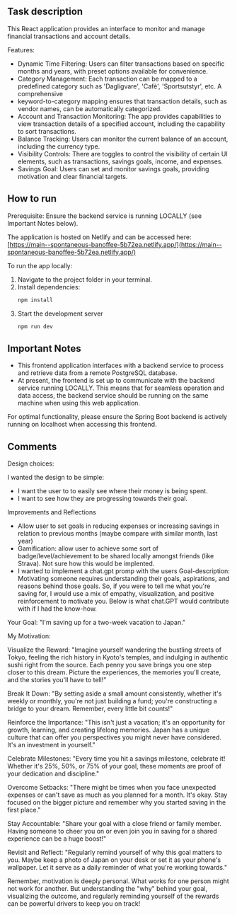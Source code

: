 ## Task description

This React application provides an interface to monitor and manage financial transactions and account details.

Features:

- Dynamic Time Filtering: Users can filter transactions based on specific months and years, with preset options available for convenience.
- Category Management: Each transaction can be mapped to a predefined category such as 'Dagligvare', 'Cafè', 'Sportsutstyr', etc. A comprehensive
- keyword-to-category mapping ensures that transaction details, such as vendor names, can be automatically categorized.
- Account and Transaction Monitoring: The app provides capabilities to view transaction details of a specified account, including the capability to sort transactions.
- Balance Tracking: Users can monitor the current balance of an account, including the currency type.
- Visibility Controls: There are toggles to control the visibility of certain UI elements, such as transactions, savings goals, income, and expenses.
- Savings Goal: Users can set and monitor savings goals, providing motivation and clear financial targets.

## How to run

Prerequisite: Ensure the backend service is running LOCALLY (see Important Notes below).

The application is hosted on Netlify and can be accessed here: [https://main--spontaneous-banoffee-5b72ea.netlify.app/](https://main--spontaneous-banoffee-5b72ea.netlify.app/)

To run the app locally:

1. Navigate to the project folder in your terminal.
2. Install dependencies:
   ```bash
   npm install
   ```
3. Start the development server
   ```bash
   npm run dev
   ```

## Important Notes

- This frontend application interfaces with a backend service to process and retrieve data from a remote PostgreSQL database.
- At present, the frontend is set up to communicate with the backend service running LOCALLY. This means that for seamless operation and data access, the backend service should be running on the same machine when using this web application.

For optimal functionality, please ensure the Spring Boot backend is actively running on localhost when accessing this frontend.

## Comments

Design choices:

I wanted the design to be simple:

- I want the user to to easily see where their money is being spent.
- I want to see how they are progressing towards their goal.

Improvements and Reflections

- Allow user to set goals in reducing expenses or increasing savings in relation to previous months (maybe compare with similar month, last year)
- Gamification: allow user to achieve some sort of badge/level/achievement to be shared locally amongst friends (like Strava). Not sure how this would be implented.
- I wanted to implement a chat.gpt promp with the users Goal-description: Motivating someone requires understanding their goals, aspirations, and reasons behind those goals. So, if you were to tell me what you're saving for, I would use a mix of empathy, visualization, and positive reinforcement to motivate you. Below is what chat.GPT would contribute with if I had the know-how.

Your Goal: "I'm saving up for a two-week vacation to Japan."

My Motivation:

Visualize the Reward: "Imagine yourself wandering the bustling streets of Tokyo, feeling the rich history in Kyoto's temples, and indulging in authentic sushi right from the source. Each penny you save brings you one step closer to this dream. Picture the experiences, the memories you'll create, and the stories you'll have to tell!"

Break It Down: "By setting aside a small amount consistently, whether it's weekly or monthly, you're not just building a fund; you're constructing a bridge to your dream. Remember, every little bit counts!"

Reinforce the Importance: "This isn't just a vacation; it's an opportunity for growth, learning, and creating lifelong memories. Japan has a unique culture that can offer you perspectives you might never have considered. It's an investment in yourself."

Celebrate Milestones: "Every time you hit a savings milestone, celebrate it! Whether it's 25%, 50%, or 75% of your goal, these moments are proof of your dedication and discipline."

Overcome Setbacks: "There might be times when you face unexpected expenses or can't save as much as you planned for a month. It's okay. Stay focused on the bigger picture and remember why you started saving in the first place."

Stay Accountable: "Share your goal with a close friend or family member. Having someone to cheer you on or even join you in saving for a shared experience can be a huge boost!"

Revisit and Reflect: "Regularly remind yourself of why this goal matters to you. Maybe keep a photo of Japan on your desk or set it as your phone's wallpaper. Let it serve as a daily reminder of what you're working towards."

Remember, motivation is deeply personal. What works for one person might not work for another. But understanding the "why" behind your goal, visualizing the outcome, and regularly reminding yourself of the rewards can be powerful drivers to keep you on track!
